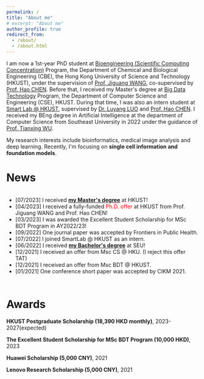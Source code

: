 ```yaml
---
permalink: /
title: "About me"
# excerpt: "About me"
author_profile: true
redirect_from: 
  - /about/
  - /about.html
---
```


I am now a 1st-year PhD student at [Bioengineering (Scientific Computing Concentration)](http://www.csc.ust.hk/scc/) Program, the Department of Chemical and Biological Engineering (CBE), the Hong Kong University of Science and Technology (HKUST), under the supervision of [Prof. Jiguang WANG](https://wang-lab.hkust.edu.hk/people/cv_html/Jiguang_wang_cv.html), co-supervised by [Prof. Hao CHEN](https://hkustsmartlab.netlify.app/people/prof.-hao-chen/). Before that, I received my Master's degree at [Big Data Technology](https://seng.hkust.edu.hk/academics/taught-postgraduate/msc-bdt) Program, the Department of Computer Science and Engineering (CSE), HKUST. During that time, I was also an intern student at [Smart Lab @ HKUST](https://hkustsmartlab.netlify.app/), supervised by [Dr. Luyang LUO](https://llyxc.github.io) and [Prof. Hao CHEN](https://cse.hkust.edu.hk/~jhc/). I received my BEng degree in Artificial Intelligence at the department of Computer Science from Southeast University in 2022 under the guidance of [Prof. Tianxing WU](https://tianxing-wu.github.io). 

My research interests include bioinformatics, medical image analysis and deep learning. Recently, I'm focusing on **single cell information and foundation models**.


News
======
<div style="height: 240px; overflow: auto;">
<ul>
	<li>
		[07/2023] I received <a href="https://wmh1203.github.io/files/Certificate.png"><b>my Master's degree</b></a> at HKUST!<br />
	</li>
  <li>
		[04/2023] I received a fully-funded <font color="red">Ph.D. offer</font> at HKUST from Prof. Jiguang WANG and Prof. Hao CHEN!<br />
	</li>
	<li>
		[03/2023] I was awarded the Excellent Student Scholarship for MSc BDT Program in AY2022/23!<br />
	</li>
	<li>
		[09/2022] One journal paper was accepted by Frontiers in Public Health.<br />
	</li>
	<li>
		[07/2022] I joined SmartLab @ HKUST as an intern.<br />
	</li>
	<li>
	[06/2022] I received <a href="https://mp.weixin.qq.com/s/vf07uoFXJeO4gJeNXbzZ6A"><b>my Bachelor's degree</b></a> at SEU!<br />
	</li>
	<li>
	[12/2021] I received an offer from Msc CS @ HKU. (I reject this offer TAT)<br />
	</li>
	<li>
	[12/2021] I received an offer from Msc BDT @ HKUST.<br />
	</li>
  <li>
	[01/2021] One conference short paper was accepted by CIKM 2021.<br />
	</li>
</ul>
</div>



Awards
======
**HKUST Postgraduate Scholarship (18,390 HKD monthly)**, 2023-2027(expected)

**The Excellent Student Scholarship for MSc BDT Program (10,000 HKD)**, 2023

**Huawei Scholarship (5,000 CNY)**, 2021

**Lenovo Research Scholarship (5,000 CNY)**, 2021
